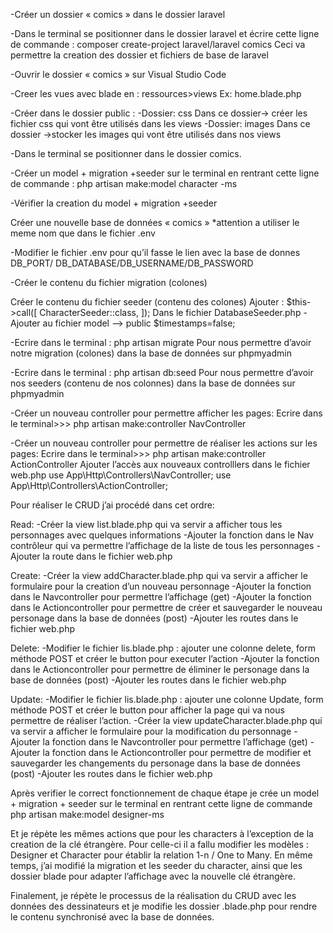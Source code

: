 -Créer un dossier « comics » dans le dossier laravel

-Dans le terminal se positionner dans le dossier laravel et écrire cette ligne de commande : composer create-project laravel/laravel comics
Ceci va permettre la creation des dossier et fichiers de base de laravel

-Ouvrir le dossier « comics » sur Visual Studio Code

-Creer les vues avec blade en : ressources>views
Ex: home.blade.php

-Créer dans le dossier public :
-Dossier: css
Dans ce dossier-> créer les fichier css qui vont être utilisés dans les views
-Dossier: images
Dans ce dossier ->stocker les images qui vont être utilisés dans nos views

-Dans le terminal se positionner dans le dossier comics.

-Créer un model + migration +seeder sur le terminal en rentrant cette ligne de commande : php artisan make:model character -ms

-Vérifier la creation du model + migration +seeder

Créer une nouvelle base de données « comics » *attention a utiliser le meme nom que dans le fichier .env

-Modifier le fichier .env pour qu’il fasse le lien avec la base de donnes
DB_PORT/ DB_DATABASE/DB_USERNAME/DB_PASSWORD

-Créer le contenu du fichier migration (colones)

Créer le contenu du fichier seeder (contenu des colones)
Ajouter :
	 $this->call([
            CharacterSeeder::class,
        ]);
Dans le fichier DatabaseSeeder.php
-Ajouter au fichier model —> public $timestamps=false;

-Ecrire dans le terminal : php artisan migrate
Pour nous permettre d’avoir notre migration (colones) dans la base de données sur phpmyadmin

-Ecrire dans le terminal : php artisan db:seed
Pour nous permettre d’avoir nos seeders (contenu de nos colonnes) dans la base de données sur phpmyadmin

-Créer un nouveau controller pour permettre afficher les pages:
Ecrire dans le terminal>>> php artisan make:controller NavController

-Créer un nouveau controller pour permettre de réaliser les actions sur les pages:
Ecrire dans le terminal>>> php artisan make:controller ActionController
Ajouter l’accès aux nouveaux controlllers dans le fichier web.php
use App\Http\Controllers\NavController;
use App\Http\Controllers\ActionController;

Pour réaliser le CRUD j’ai procédé dans cet ordre:

Read:
-Créer la view list.blade.php qui va servir a afficher tous les personnages avec quelques informations
-Ajouter la fonction dans le Nav contrôleur qui va permettre l’affichage de la liste de tous les personnages 
-Ajouter la route dans le fichier web.php 

Create:
-Créer la view addCharacter.blade.php qui va servir a afficher le formulaire pour la creation d’un nouveau personnage
-Ajouter la fonction dans le Navcontroller pour permettre l’affichage (get)
-Ajouter la fonction dans le Actioncontroller pour permettre de créer et sauvegarder le nouveau personage dans la base de données (post)
-Ajouter les routes dans le fichier web.php

Delete:
-Modifier le fichier lis.blade.php : ajouter une colonne delete, form méthode POST et créer le button pour executer l’action
-Ajouter la fonction dans le Actioncontroller pour permettre de éliminer le personage dans la base de données (post)
-Ajouter les routes dans le fichier web.php

Update:
-Modifier le fichier lis.blade.php : ajouter une colonne Update, form méthode POST et créer le button pour afficher la page qui va nous permettre de réaliser l’action.
-Créer la view updateCharacter.blade.php qui va servir a afficher le formulaire pour la modification du personnage
-Ajouter la fonction dans le Navcontroller pour permettre l’affichage (get)
-Ajouter la fonction dans le Actioncontroller pour permettre de modifier et sauvegarder les changements du personage dans la base de données (post)
-Ajouter les routes dans le fichier web.php

Après verifier le correct fonctionnement de chaque étape je  crée un model + migration + seeder sur le terminal en rentrant cette ligne de commande
 php artisan make:model designer-ms

Et je répète les mêmes actions que pour les characters à l’exception de la creation de la clé étrangère. Pour celle-ci il a fallu  modifier les modèles : Designer et Character pour établir la relation 1-n / One to Many. En même temps, j’ai modifié la migration et les seeder du character, ainsi que les dossier blade pour adapter l’affichage avec la nouvelle clé étrangère.

Finalement, je répète le processus de la réalisation du CRUD avec les données des dessinateurs et je modifie les dossier .blade.php pour rendre le contenu synchronisé avec la base de données.
